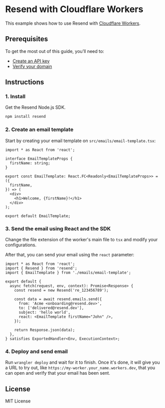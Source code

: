 # Resend with Cloudflare Workers

This example shows how to use Resend with [Cloudflare Workers](https://workers.cloudflare.com).

## Prerequisites

To get the most out of this guide, you’ll need to:

* [Create an API key](https://resend.com/api-keys)
* [Verify your domain](https://resend.com/domains)

## Instructions

### 1. Install

Get the Resend Node.js SDK.

```bash
npm install resend
```

### 2. Create an email template

Start by creating your email template on `src/emails/email-template.tsx`:

```tsx
import * as React from 'react';

interface EmailTemplateProps {
  firstName: string;
}

export const EmailTemplate: React.FC<Readonly<EmailTemplateProps>> = ({
  firstName,
}) => (
  <div>
    <h1>Welcome, {firstName}!</h1>
  </div>
);

export default EmailTemplate;
```

### 3. Send the email using React and the SDK

Change the file extension of the worker's main file to `tsx` and modify your configurations.

After that, you can send your email using the `react` parameter:

```tsx
import * as React from 'react';
import { Resend } from 'resend';
import { EmailTemplate } from './emails/email-template';

export default {
  async fetch(request, env, context): Promise<Response> {
    const resend = new Resend('re_123456789');

    const data = await resend.emails.send({
      from: 'Acme <onboarding@resend.dev>',
      to: ['delivered@resend.dev'],
      subject: 'hello world',
      react: <EmailTemplate firstName="John" />,
    });

    return Response.json(data);
  },
} satisfies ExportedHandler<Env, ExecutionContext>;
```

### 4. Deploy and send email

Run `wrangler deploy` and wait for it to finish. Once it's done, it will
give you a URL to try out, like `https://my-worker.your_name.workers.dev`,
that you can open and verify that your email has been sent.

## License

MIT License
